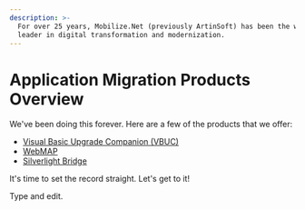```yaml
---
description: >-
  For over 25 years, Mobilize.Net (previously ArtinSoft) has been the world
  leader in digital transformation and modernization.
---
```


# Application Migration Products Overview

We've been doing this forever. Here are a few of the products that we offer:

* [Visual Basic Upgrade Companion \(VBUC\)](visual-basic-upgrade-companion-vbuc.md)
* [WebMAP](webmap.md)
* [Silverlight Bridge](silverlight-bridge.md)

It's time to set the record straight. Let's get to it!

Type and edit.



 

